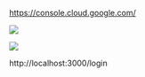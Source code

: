 https://console.cloud.google.com/

![](2021-03-24-08-04-39.png)

![](2021-03-24-08-27-53.png)

http://localhost:3000/login